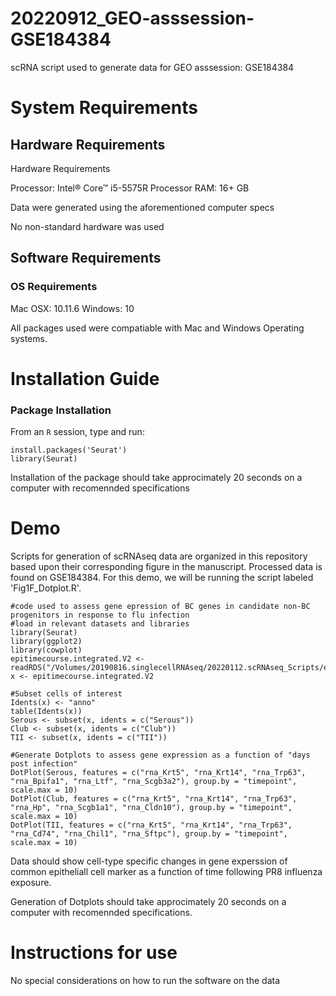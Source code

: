 # 20220912_GEO-asssession-GSE184384 
scRNA script used to generate data for GEO asssession: GSE184384

# System Requirements

## Hardware Requirements
Hardware Requirements

Processor: Intel® Core™ i5-5575R Processor
RAM: 16+ GB

Data were generated using the aforementioned computer specs  

No non-standard hardware was used
  
## Software Requirements

### OS Requirements
Mac OSX: 10.11.6
Windows: 10

All packages used were compatiable with Mac and Windows Operating systems.

# Installation Guide

### Package Installation

From an `R` session, type and run:

```
install.packages('Seurat')
library(Seurat)
```

Installation of the package should take approcimately 20 seconds on a computer with recomennded specifications

# Demo

Scripts for generation of scRNAseq data are organized in this repository based upon their corresponding figure in the manuscript. Processed data is found on GSE184384. For this demo, we will be running the script labeled 'Fig1F_Dotplot.R'.

```
#code used to assess gene epression of BC genes in candidate non-BC progenitors in response to flu infection
#load in relevant datasets and libraries
library(Seurat)
library(ggplot2)
library(cowplot)
epitimecourse.integrated.V2 <- readRDS("/Volumes/20190816.singlecellRNAseq/20220112.scRNAseq_Scripts/epitimecourse.integrated.V2.rds")
x <- epitimecourse.integrated.V2

#Subset cells of interest
Idents(x) <- "anno"
table(Idents(x))
Serous <- subset(x, idents = c("Serous"))
Club <- subset(x, idents = c("Club"))
TII <- subset(x, idents = c("TII"))

#Generate Dotplots to assess gene expression as a function of "days post infection"
DotPlot(Serous, features = c("rna_Krt5", "rna_Krt14", "rna_Trp63", "rna_Bpifa1", "rna_Ltf", "rna_Scgb3a2"), group.by = "timepoint", scale.max = 10)
DotPlot(Club, features = c("rna_Krt5", "rna_Krt14", "rna_Trp63", "rna_Hp", "rna_Scgb1a1", "rna_Cldn10"), group.by = "timepoint", scale.max = 10)
DotPlot(TII, features = c("rna_Krt5", "rna_Krt14", "rna_Trp63", "rna_Cd74", "rna_Chil1", "rna_Sftpc"), group.by = "timepoint", scale.max = 10)
```

Data should show cell-type specific changes in gene experssion of common epitheliall cell marker as a function of time following PR8 influenza exposure. 

Generation of Dotplots should take approcimately 20 seconds on a computer with recomennded specifications.

# Instructions for use

No special considerations on how to run the software on the data
